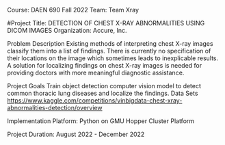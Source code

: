 Course: DAEN 690 Fall 2022
Team: Team Xray

#Project Title: DETECTION OF CHEST X-RAY ABNORMALITIES USING DICOM IMAGES
Organization: Accure, Inc.

Problem Description
Existing methods of interpreting chest X-ray images classify them into a list of findings. There is currently no specification of their locations on the image which sometimes leads to inexplicable results. A solution for localizing findings on chest X-ray images is needed for providing doctors with more meaningful diagnostic assistance.

Project Goals
Train object detection computer vision model to detect common thoracic lung diseases and localize the findings.
Data Sets
https://www.kaggle.com/competitions/vinbigdata-chest-xray-abnormalities-detection/overview

Implementation Platform: Python on GMU Hopper Cluster Platform

Project Duration: August 2022 - December 2022
